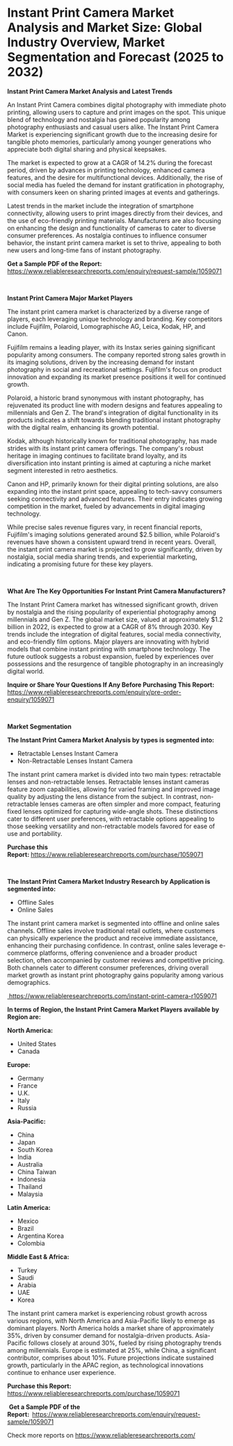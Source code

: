 <p><h1>Instant Print Camera Market Analysis and Market Size: Global Industry Overview, Market Segmentation and Forecast (2025 to 2032)</h1></p><p><strong>Instant Print Camera Market Analysis and Latest Trends</strong></p>
<p><p>An Instant Print Camera combines digital photography with immediate photo printing, allowing users to capture and print images on the spot. This unique blend of technology and nostalgia has gained popularity among photography enthusiasts and casual users alike. The Instant Print Camera Market is experiencing significant growth due to the increasing desire for tangible photo memories, particularly among younger generations who appreciate both digital sharing and physical keepsakes.</p><p>The market is expected to grow at a CAGR of 14.2% during the forecast period, driven by advances in printing technology, enhanced camera features, and the desire for multifunctional devices. Additionally, the rise of social media has fueled the demand for instant gratification in photography, with consumers keen on sharing printed images at events and gatherings.</p><p>Latest trends in the market include the integration of smartphone connectivity, allowing users to print images directly from their devices, and the use of eco-friendly printing materials. Manufacturers are also focusing on enhancing the design and functionality of cameras to cater to diverse consumer preferences. As nostalgia continues to influence consumer behavior, the instant print camera market is set to thrive, appealing to both new users and long-time fans of instant photography.</p></p>
<p><strong>Get a Sample PDF of the Report:&nbsp;</strong> <a href="https://www.reliableresearchreports.com/enquiry/request-sample/1059071?utm_campaign=3110&utm_medium=2&utm_source=Github&utm_content=ia&utm_term=06042025&utm_id=instant-print-camera">https://www.reliableresearchreports.com/enquiry/request-sample/1059071</a></p>
<p>&nbsp;</p>
<p><strong>Instant Print Camera Major Market Players</strong></p>
<p><p>The instant print camera market is characterized by a diverse range of players, each leveraging unique technology and branding. Key competitors include Fujifilm, Polaroid, Lomographische AG, Leica, Kodak, HP, and Canon.</p><p>Fujifilm remains a leading player, with its Instax series gaining significant popularity among consumers. The company reported strong sales growth in its imaging solutions, driven by the increasing demand for instant photography in social and recreational settings. Fujifilm's focus on product innovation and expanding its market presence positions it well for continued growth.</p><p>Polaroid, a historic brand synonymous with instant photography, has rejuvenated its product line with modern designs and features appealing to millennials and Gen Z. The brand's integration of digital functionality in its products indicates a shift towards blending traditional instant photography with the digital realm, enhancing its growth potential.</p><p>Kodak, although historically known for traditional photography, has made strides with its instant print camera offerings. The company's robust heritage in imaging continues to facilitate brand loyalty, and its diversification into instant printing is aimed at capturing a niche market segment interested in retro aesthetics.</p><p>Canon and HP, primarily known for their digital printing solutions, are also expanding into the instant print space, appealing to tech-savvy consumers seeking connectivity and advanced features. Their entry indicates growing competition in the market, fueled by advancements in digital imaging technology.</p><p>While precise sales revenue figures vary, in recent financial reports, Fujifilm's imaging solutions generated around $2.5 billion, while Polaroid's revenues have shown a consistent upward trend in recent years. Overall, the instant print camera market is projected to grow significantly, driven by nostalgia, social media sharing trends, and experiential marketing, indicating a promising future for these key players.</p></p>
<p>&nbsp;</p>
<p><strong>What Are The Key Opportunities For Instant Print Camera Manufacturers?</strong></p>
<p><p>The Instant Print Camera market has witnessed significant growth, driven by nostalgia and the rising popularity of experiential photography among millennials and Gen Z. The global market size, valued at approximately $1.2 billion in 2022, is expected to grow at a CAGR of 8% through 2030. Key trends include the integration of digital features, social media connectivity, and eco-friendly film options. Major players are innovating with hybrid models that combine instant printing with smartphone technology. The future outlook suggests a robust expansion, fueled by experiences over possessions and the resurgence of tangible photography in an increasingly digital world.</p></p>
<p><strong>Inquire or Share Your Questions If Any Before Purchasing This Report:</strong> <a href="https://www.reliableresearchreports.com/enquiry/pre-order-enquiry/1059071?utm_campaign=3110&utm_medium=2&utm_source=Github&utm_content=ia&utm_term=06042025&utm_id=instant-print-camera">https://www.reliableresearchreports.com/enquiry/pre-order-enquiry/1059071</a></p>
<p>&nbsp;</p>
<p><strong>Market Segmentation</strong></p>
<p><strong>The Instant Print Camera Market Analysis by types is segmented into:</strong></p>
<p><ul><li>Retractable Lenses Instant Camera</li><li>Non-Retractable Lenses Instant Camera</li></ul></p>
<p><p>The instant print camera market is divided into two main types: retractable lenses and non-retractable lenses. Retractable lenses instant cameras feature zoom capabilities, allowing for varied framing and improved image quality by adjusting the lens distance from the subject. In contrast, non-retractable lenses cameras are often simpler and more compact, featuring fixed lenses optimized for capturing wide-angle shots. These distinctions cater to different user preferences, with retractable options appealing to those seeking versatility and non-retractable models favored for ease of use and portability.</p></p>
<p><strong>Purchase this Report:&nbsp;</strong><a href="https://www.reliableresearchreports.com/purchase/1059071?utm_campaign=3110&utm_medium=2&utm_source=Github&utm_content=ia&utm_term=06042025&utm_id=instant-print-camera">https://www.reliableresearchreports.com/purchase/1059071</a></p>
<p>&nbsp;</p>
<p><strong>The Instant Print Camera Market Industry Research by Application is segmented into:</strong></p>
<p><ul><li>Offline Sales</li><li>Online Sales</li></ul></p>
<p><p>The instant print camera market is segmented into offline and online sales channels. Offline sales involve traditional retail outlets, where customers can physically experience the product and receive immediate assistance, enhancing their purchasing confidence. In contrast, online sales leverage e-commerce platforms, offering convenience and a broader product selection, often accompanied by customer reviews and competitive pricing. Both channels cater to different consumer preferences, driving overall market growth as instant print photography gains popularity among various demographics.</p></p>
<p><a href="https://www.reliableresearchreports.com/instant-print-camera-r1059071?utm_campaign=3110&utm_medium=2&utm_source=Github&utm_content=ia&utm_term=06042025&utm_id=instant-print-camera">&nbsp;https://www.reliableresearchreports.com/instant-print-camera-r1059071</a></p>
<p><strong>In terms of Region, the Instant Print Camera Market Players available by Region are:</strong></p>
<p>
    <p> <strong> North America: </strong>
        <ul>
            <li>United States</li>
            <li>Canada</li>
        </ul>
        </p> 
    <p> <strong> Europe: </strong>
        <ul>
            <li>Germany</li>
            <li>France</li>
            <li>U.K.</li>
            <li>Italy</li>
            <li>Russia</li>
        </ul>
        </p> 
    <p> <strong> Asia-Pacific: </strong>
        <ul>
            <li>China</li>
            <li>Japan</li>
            <li>South Korea</li>
            <li>India</li>
            <li>Australia</li>
            <li>China Taiwan</li>
            <li>Indonesia</li>
            <li>Thailand</li>
            <li>Malaysia</li>
        </ul>
        </p> 
    <p> <strong> Latin America: </strong>
        <ul>
            <li>Mexico</li>
            <li>Brazil</li>
            <li>Argentina Korea</li>
            <li>Colombia</li>
        </ul>
        </p> 
    <p> <strong> Middle East & Africa: </strong>
        <ul>
            <li>Turkey</li>
            <li>Saudi</li>
            <li>Arabia</li>
            <li>UAE</li>
            <li>Korea</li>
        </ul>
    </p>
    </p>
<p><p>The instant print camera market is experiencing robust growth across various regions, with North America and Asia-Pacific likely to emerge as dominant players. North America holds a market share of approximately 35%, driven by consumer demand for nostalgia-driven products. Asia-Pacific follows closely at around 30%, fueled by rising photography trends among millennials. Europe is estimated at 25%, while China, a significant contributor, comprises about 10%. Future projections indicate sustained growth, particularly in the APAC region, as technological innovations continue to enhance user experience.</p></p>
<p><strong>Purchase this Report: </strong><a href="https://www.reliableresearchreports.com/purchase/1059071?utm_campaign=3110&utm_medium=2&utm_source=Github&utm_content=ia&utm_term=06042025&utm_id=instant-print-camera">https://www.reliableresearchreports.com/purchase/1059071</a></p>
<p>&nbsp;<strong>Get a Sample PDF of the Report:&nbsp;&nbsp;</strong><a href="https://www.reliableresearchreports.com/enquiry/request-sample/1059071?utm_campaign=3110&utm_medium=2&utm_source=Github&utm_content=ia&utm_term=06042025&utm_id=instant-print-camera">https://www.reliableresearchreports.com/enquiry/request-sample/1059071</a></p>
<p><strong></strong></p>
<p>Check more reports on <a href="https://www.reliableresearchreports.com/?utm_campaign=3110&utm_medium=2&utm_source=Github&utm_content=ia&utm_term=06042025&utm_id=instant-print-camera">https://www.reliableresearchreports.com/</a></p>